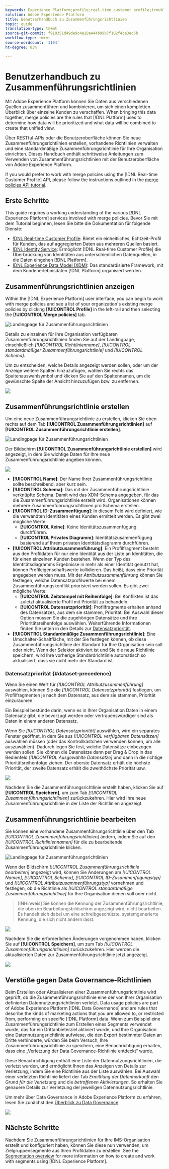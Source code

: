 ```yaml
---
keywords: Experience Platform;profile;real-time customer profile;troubleshooting;API
solution: Adobe Experience Platform
title: Benutzerhandbuch zu Zusammenführungsrichtlinien
topic: guide
translation-type: tm+mt
source-git-commit: f910351d49de9c4a18a444b99b7f102f4ce3ed5b
workflow-type: tm+mt
source-wordcount: '1104'
ht-degree: 83%

---
```



# Benutzerhandbuch zu Zusammenführungsrichtlinien

Mit Adobe Experience Platform können Sie Daten aus verschiedenen Quellen zusammenführen und kombinieren, um sich einen kompletten Überblick über einzelne Kunden zu verschaffen. When bringing this data together, merge policies are the rules that [!DNL Platform] uses to determine how data will be prioritized and what data will be combined to create that unified view.

Über RESTful-APIs oder die Benutzeroberfläche können Sie neue Zusammenführungsrichtlinien erstellen, vorhandene Richtlinien verwalten und eine standardmäßige Zusammenführungsrichtlinie für Ihre Organisation einrichten. Dieses Handbuch enthält schrittweise Anleitungen zum Verwenden von Zusammenführungsrichtlinien mit der Benutzeroberfläche von Adobe Experience Platform.

If you would prefer to work with merge policies using the [!DNL Real-time Customer Profile] API, please follow the instructions outlined in the [merge policies API tutorial](../api/merge-policies.md).

## Erste Schritte

This guide requires a working understanding of the various [!DNL Experience Platform] services involved with merge policies. Bevor Sie mit dem Tutorial beginnen, lesen Sie bitte die Dokumentation für folgende Dienste:

* [!DNL Real-time Customer Profile](../home.md): Bietet ein einheitliches, Echtzeit-Profil für Kunden, das auf aggregierten Daten aus mehreren Quellen basiert.
* [!DNL Identity Service](../../identity-service/home.md): Ermöglicht [!DNL Real-time Customer Profile] die Überbrückung von Identitäten aus unterschiedlichen Datenquellen, in die Daten eingehen [!DNL Platform].
* [!DNL Experience Data Model (XDM)](../../xdm/home.md): Das standardisierte Framework, mit dem Kundenerlebnisdaten [!DNL Platform] organisiert werden.

## Zusammenführungsrichtlinien anzeigen

Within the [!DNL Experience Platform] user interface, you can begin to work with merge policies and see a list of your organization&#39;s existing merge policies by clicking **[!UICONTROL Profile]** in the left-rail and then selecting the **[!UICONTROL Merge policies]** tab.

![Landingpage für Zusammenführungsrichtlinien](../images/merge-policies/landing.png)

Details zu einzelnen für Ihre Organisation verfügbaren Zusammenführungsrichtlinien finden Sie auf der Landingpage, einschließlich *[!UICONTROL Richtlinienname]*, *[!UICONTROL standardmäßiger Zusammenführungsrichtlinie]* und *[!UICONTROL Schema]*.

Um zu entscheiden, welche Details angezeigt werden sollen, oder um der Anzeige weitere Spalten hinzuzufügen, wählen Sie rechts das Spaltenauswahlsymbol und klicken Sie auf den Spaltennamen, um die gewünschte Spalte der Ansicht hinzuzufügen bzw. zu entfernen.

![](../images/merge-policies/adjust-view.png)

## Zusammenführungsrichtlinie erstellen

Um eine neue Zusammenführungsrichtlinie zu erstellen, klicken Sie oben rechts auf dem Tab **[!UICONTROL Zusammenführungsrichtlinien]** auf **[!UICONTROL Zusammenführungsrichtlinie erstellen]**.

![Landingpage für Zusammenführungsrichtlinien](../images/merge-policies/create-new.png)

Der Bildschirm **[!UICONTROL Zusammenführungsrichtlinie erstellen]** wird angezeigt, in dem Sie wichtige Daten für Ihre neue Zusammenführungsrichtlinie angeben können.

![](../images/merge-policies/create.png)

* **[!UICONTROL Name]**: Der Name Ihrer Zusammenführungsrichtlinie sollte beschreibend, aber kurz sein.
* **[!UICONTROL Schema]**: Das mit der Zusammenführungsrichtlinie verknüpfte Schema. Damit wird das XDM-Schema angegeben, für das die Zusammenführungsrichtlinie erstellt wird. Organisationen können mehrere Zusammenführungsrichtlinien pro Schema erstellen.
* **[!UICONTROL ID-Zusammenfügung]**: In diesem Feld wird definiert, wie die verwandten Identitäten eines Kunden ermittelt werden. Es gibt zwei mögliche Werte:
   * **[!UICONTROL Keine]**: Keine Identitätszusammenfügung durchführen.
   * **[!UICONTROL Privates Diagramm]**: Identitätszusammenfügung basierend auf Ihrem privaten Identitätsdiagramm durchführen.
* **[!UICONTROL Attributzusammenführung]**: Ein Profilfragment besteht aus den Profildaten für nur eine Identität aus der Liste an Identitäten, die für einen einzelnen Kunden bestehen. Wenn der Typ des Identitätsdiagramms Ergebnisse in mehr als einer Identität genutzt hat, können Profileigenschaftswerte kollidieren. Das heißt, dass eine Priorität angegeben werden muss. Mit der *Attributzusammenführung* können Sie festlegen, welche Datensatzprofilwerte bei einem Zusammenführungskonflikt priorisiert werden sollen. Es gibt zwei mögliche Werte:
   * **[!UICONTROL Zeitstempel mit Reihenfolge]**: Bei Konflikten ist das zuletzt aktualisierte Profil mit Priorität zu behandeln.
   * **[!UICONTROL Datensatzpriorität]**: Profilfragmente erhalten anhand des Datensatzes, aus dem sie stammen, Priorität. Bei Auswahl dieser Option müssen Sie die zugehörigen Datensätze und ihre Prioritätsreihenfolge auswählen. Weiterführende Informationen finden Sie unten in den Details zur [Datensatzpriorität](#dataset-precedence).
* **[!UICONTROL Standardmäßige Zusammenführungsrichtlinie]**: Eine Umschalter-Schaltfläche, mit der Sie festlegen können, ob diese Zusammenführungsrichtlinie der Standard für Ihre Organisation sein soll oder nicht. Wenn der Selektor aktiviert ist und Sie die neue Richtlinie speichern, wird Ihre vorherige Standardrichtlinie automatisch so aktualisiert, dass sie nicht mehr der Standard ist.

### Datensatzpriorität {#dataset-precedence}

Wenn Sie einen Wert für *[!UICONTROL Attributzusammenführung]* auswählen, können Sie die *[!UICONTROL Datensatzpriorität]* festlegen, um Profilfragmenten je nach dem Datensatz, aus dem sie stammen, Priorität einzuräumen.

Ein Beispiel bestünde darin, wenn es in Ihrer Organisation Daten in einem Datensatz gibt, die bevorzugt werden oder vertrauenswürdiger sind als Daten in einem anderen Datensatz.

Wenn Sie *[!UICONTROL Datensatzpriorität]* auswählen, wird ein separates Fenster geöffnet, in dem Sie aus *[!UICONTROL verfügbaren Datensätzen]* auswählen müssen (oder das Kontrollkästchen verwenden können, um alle auszuwählen). Dadurch legen Sie fest, welche Datensätze einbezogen werden sollen. Sie können die Datensätze dann per Drag &amp; Drop in das Bedienfeld *[!UICONTROL Ausgewählte Datensätze]* und dann in die richtige Prioritätsreihenfolge ziehen. Der oberste Datensatz erhält die höchste Priorität, der zweite Datensatz erhält die zweithöchste Priorität usw.

![](../images/merge-policies/dataset-precedence.png)

Nachdem Sie die Zusammenführungsrichtlinie erstellt haben, klicken Sie auf **[!UICONTROL Speichern]**, um zum Tab *[!UICONTROL Zusammenführungsrichtlinien]* zurückzukehren. Hier wird Ihre neue Zusammenführungsrichtlinie in der Liste der Richtlinien angezeigt.

## Zusammenführungsrichtlinie bearbeiten

Sie können eine vorhandene Zusammenführungsrichtlinie über den Tab *[!UICONTROL Zusammenführungsrichtlinien]* ändern, indem Sie auf den *[!UICONTROL Richtliniennamen]* für die zu bearbeitende Zusammenführungsrichtlinie klicken.

![Landingpage für Zusammenführungsrichtlinien](../images/merge-policies/select-edit.png)

Wenn der Bildschirm *[!UICONTROL Zusammenführungsrichtlinie bearbeiten]* angezeigt wird, können Sie Änderungen am *[!UICONTROL Namen]*, *[!UICONTROL Schema]*, *[!UICONTROL ID-Zusammenfügungstyp]* und *[!UICONTROL Attributzusammenführungstyp]* vornehmen und festlegen, ob die Richtlinie als *[!UICONTROL standardmäßige Zusammenführungsrichtlinie]* für Ihre Organisation dienen soll oder nicht.

>[!NHinweis]
>Sie können die Kennung der Zusammenführungsrichtlinie, die oben im Bearbeitungsbildschirm angezeigt wird, nicht bearbeiten. Es handelt sich dabei um eine schreibgeschützte, systemgenerierte Kennung, die sich nicht ändern lässt.

![](../images/merge-policies/edit-screen.png)

Nachdem Sie die erforderlichen Änderungen vorgenommen haben, klicken Sie auf **[!UICONTROL Speichern]**, um zum Tab *[!UICONTROL Zusammenführungsrichtlinien]* zurückzukehren. Hier werden die aktualisierten Daten zur Zusammenführungsrichtlinie jetzt angezeigt.

![](../images/merge-policies/edited.png)

## Verstöße gegen Data Governance-Richtlinien

Beim Erstellen oder Aktualisieren einer Zusammenführungsrichtlinie wird geprüft, ob die Zusammenführungsrichtlinie eine der von Ihrer Organisation definierten Datennutzungsrichtlinien verletzt. Data usage policies are part of Adobe Experience Platform [!DNL Data Governance] and are rules that describe the kinds of marketing actions that you are allowed to, or restricted from, performing on specific [!DNL Platform] data. Wenn zum Beispiel eine Zusammenführungsrichtlinie zum Erstellen eines Segments verwendet wurde, das für ein Drittanbieterziel aktiviert wurde, und Ihre Organisation eine Datennutzungsrichtlinie aufwiese, die den Export bestimmter Daten an Dritte verhinderte, würden Sie beim Versuch, Ihre Zusammenführungsrichtlinie zu speichern, eine Benachrichtigung erhalten, dass eine „Verletzung der Data Governance-Richtlinie entdeckt“ wurde.

Diese Benachrichtigung enthält eine Liste der Datennutzungsrichtlinien, die verletzt wurden, und ermöglicht Ihnen das Anzeigen von Details zur Verletzung, indem Sie eine Richtlinie aus der Liste auswählen. Bei Auswahl einer verletzten Richtlinie liefert der Tab *Ermittlung der Datenherkunft* den *Grund für die Verletzung* und die *betroffenen Aktivierungen*. So erhalten Sie genauere Details zur Verletzung der jeweiligen Datennutzungsrichtlinie.

Um mehr über Data Governance in Adobe Experience Platform zu erfahren, lesen Sie zunächst den [Überblick zu Data Governance](../../data-governance/home.md).

![](../images/merge-policies/policy-violation.png)

## Nächste Schritte

Nachdem Sie Zusammenführungsrichtlinien für Ihre IMS-Organisation erstellt und konfiguriert haben, können Sie diese nun verwenden, um Zielgruppensegmente aus Ihren Profildaten zu erstellen. See the [Segmentation overview](../../segmentation/home.md) for more information on how to create and work with segments using [!DNL Experience Platform].